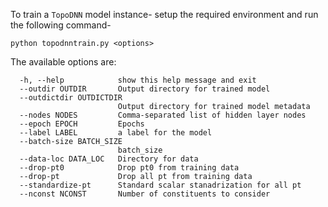 To train a `TopoDNN` model instance- setup the required environment and run the following command-

```
python topodnntrain.py <options>
```

The available options are:

```
  -h, --help            show this help message and exit
  --outdir OUTDIR       Output directory for trained model
  --outdictdir OUTDICTDIR
                        Output directory for trained model metadata
  --nodes NODES         Comma-separated list of hidden layer nodes
  --epoch EPOCH         Epochs
  --label LABEL         a label for the model
  --batch-size BATCH_SIZE
                        batch_size
  --data-loc DATA_LOC   Directory for data
  --drop-pt0            Drop pt0 from training data
  --drop-pt             Drop all pt from training data
  --standardize-pt      Standard scalar stanadrization for all pt
  --nconst NCONST       Number of constituents to consider
```
